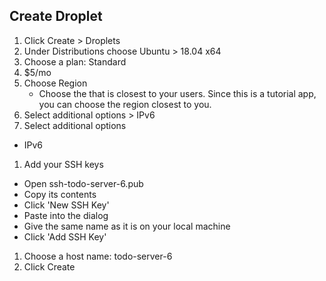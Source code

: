 ## Create Droplet

1. Click Create > Droplets
1. Under Distributions choose Ubuntu > 18.04 x64
1. Choose a plan: Standard
1. $5/mo
1. Choose Region
   - Choose the that is closest to your users. Since this is a tutorial app, you can choose the region closest to you.
1. Select additional options > IPv6
1. Select additional options
  - IPv6
1. Add your SSH keys
  - Open ssh-todo-server-6.pub
  - Copy its contents
  - Click 'New SSH Key'
  - Paste into the dialog
  - Give the same name as it is on your local machine
  - Click 'Add SSH Key'
1. Choose a host name: todo-server-6
1. Click Create
